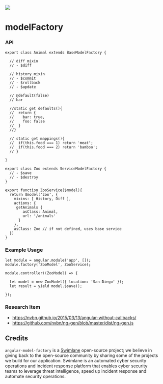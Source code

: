 ![](http://www.clker.com/cliparts/5/u/N/P/P/S/factory-hi.png)
# modelFactory 

### API 

    export class Animal extends BaseModelFactory {
    
      // diff mixin
      // - $diff
      
      // history mixin
      // - $commit
      // - $rollback
      // - $update
      
      // @default(false)
      // bar
      
      //static get defaults(){
      //  return {
      //    bar: true,
      //    foo: false
      //  }
      //}
      
      // static get mappings(){
      //  if(this.food === 1) return 'meat';
      //  if(this.food === 2) return 'bamboo';
      // }
      
    }
    
    export class Zoo extends ServiceModelFactory {
      // - $save
      // - $destroy
    }
    
    export function ZooService($model){
      return $model('zoo', {
        mixins: [ History, Diff ],
        actions: {
         getAnimals { 
            asClass: Animal,
            url: '/animals' 
          }
        },
        asClass: Zoo // if not defined, uses base service
      })
    }
  

### Example Usage 

    let module = angular.module('app', []);
    module.factory('ZooModel', ZooService);
    
    module.controller((ZooModel) => {
    
      let model = new ZooModel({ location: 'San Diego' });
      let result = yield model.$save();
      
    });


### Research Item

- https://nvbn.github.io/2015/03/13/angular-without-callbacks/
- https://github.com/nvbn/ng-gen/blob/master/dist/ng-gen.js



## Credits

`angular-model-factory` is a [Swimlane](http://swimlane.com) open-source project; we believe in giving back to the open-source community by sharing some of the projects we build for our application. Swimlane is an automated cyber security operations and incident response platform that enables cyber security teams to leverage threat intelligence, speed up incident response and automate security operations.
